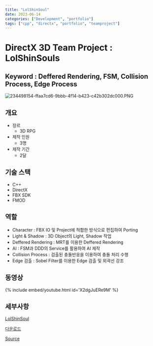 ```yaml
---
title: "LolShinSoul"
date: 2023-06-14
categories: ["Development", "portfolio"]
tags: ["cpp", "directx", "portfolio", "teamproject"]
---
```

 
# DirectX 3D Team Project : LolShinSouls

## Keyword : Deffered Rendering, FSM, Collision Process, Edge Process

![234498154-ffaa7cd6-9bbb-4f14-b423-c42b302dc000.PNG](https://postfiles.pstatic.net/MjAyNDAyMDlfMTkx/MDAxNzA3NDczODQ0Mzg3.R-OnPPhk45OirD-AtXJuGcIA9oFXtQXoYxDBV6-xBKcg.68hipY759BXn9Z5ya-fWH7sv6OXCKpR8jlahN_cuqHMg.PNG.sinsin63/234498154-ffaa7cd6-9bbb-4f14-b423-c42b302dc000.png?type=w580)

## 개요

- 장르
    - 3D RPG
- 제작 인원
    - 3명
- 제작 기간
    - 2달

## 기술 스택

- C++
- DirectX
- FBX SDK
- FMOD

## 역할

- Character : FBX IO 및 Project에 적합한 방식으로 편집하여 Porting
- Light & Shadow : 3D Object의 Light, Shadow 작업
- Deffered Rendering : MRT를 이용한 Deffered Rendering
- AI : FSM과 DDD의 Service를 활용하여 AI 제작
- Collision Process : 검출된 충돌반응을 이용하여 충돌 처리 수행
- Edge 검출 : Sobel Filter를 이용한 Edge 검출 및 외곽선 강조

## 동영상

{% include embed/youtube.html id='X2dgJuERe9M' %}

## 세부사항

[LolShinSoul](https://www.notion.so/LolShinSoul-1cb2b2b24e2d4a3abfb6a0d506a08c39?pvs=21)

[다운로드](https://naver.me/5G5ug3Ri)

[Source](https://github.com/sinsin950313/TeamProject)